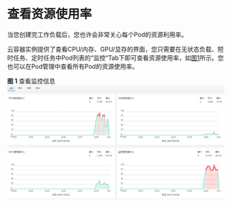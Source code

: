 # 查看资源使用率<a name="cci_01_0070"></a>

当您创建完工作负载后，您也许会非常关心每个Pod的资源利用率。

云容器实例提供了查看CPU/内存、GPU/显存的界面，您只需要在无状态负载、短时任务、定时任务中Pod列表的“监控“Tab下即可查看资源使用率，如[图1](#fig82461136171916)所示。您也可以在Pod管理中查看所有Pod的资源使用率。

**图 1**  查看监控信息<a name="fig82461136171916"></a>  
![](figures/查看监控信息.jpg "查看监控信息")

